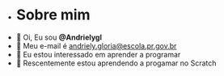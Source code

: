 - # Sobre mim
- 👋 Oi, Eu sou **@Andrielygl**
- :speech_balloon: Meu e-mail é andriely.gloria@escola.pr.gov.br
- 👀 Eu estou interessado em aprender a programar
- 🌱 Rescentemente estou aprendendo a progamar no Scratch

<!---
Andrielygl/Andrielygl is a ✨ special ✨ repository because its `README.md` (this file) appears on your GitHub profile.
You can click the Preview link to take a look at your changes.
--->
